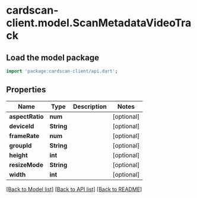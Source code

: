 # cardscan-client.model.ScanMetadataVideoTrack

## Load the model package
```dart
import 'package:cardscan-client/api.dart';
```

## Properties
Name | Type | Description | Notes
------------ | ------------- | ------------- | -------------
**aspectRatio** | **num** |  | [optional] 
**deviceId** | **String** |  | [optional] 
**frameRate** | **num** |  | [optional] 
**groupId** | **String** |  | [optional] 
**height** | **int** |  | [optional] 
**resizeMode** | **String** |  | [optional] 
**width** | **int** |  | [optional] 

[[Back to Model list]](../README.md#documentation-for-models) [[Back to API list]](../README.md#documentation-for-api-endpoints) [[Back to README]](../README.md)


